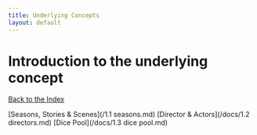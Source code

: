 ```yaml
---
title: Underlying Concepts
layout: default
---
```


# Introduction to the underlying concept

[Back to the Index](../index.md)

[Seasons, Stories & Scenes](/1.1 seasons.md)
[Director & Actors](/docs/1.2 directors.md)
[Dice Pool](/docs/1.3 dice pool.md)

